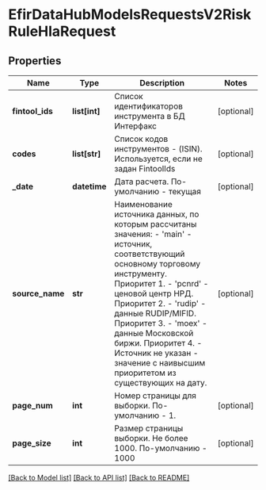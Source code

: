 # EfirDataHubModelsRequestsV2RiskRuleHlaRequest

## Properties
Name | Type | Description | Notes
------------ | ------------- | ------------- | -------------
**fintool_ids** | **list[int]** | Список идентификаторов инструмента в БД Интерфакс | [optional] 
**codes** | **list[str]** | Список кодов инструментов - (ISIN). Используется, если не задан FintoolIds | [optional] 
**_date** | **datetime** | Дата расчета. По-умолчанию - текущая | [optional] 
**source_name** | **str** | Наименование источника данных, по которым рассчитаны значения:  - &#x27;main&#x27; - источник, соответствующий основному торговому инструменту. Приоритет 1.  - &#x27;pcnrd&#x27; - ценовой центр НРД. Приоритет 2.  - &#x27;rudip&#x27; - данные RUDIP/MIFID. Приоритет 3.  - &#x27;moex&#x27; - данные Московской биржи. Приоритет 4.  - Источник не указан - значение с наивысшим приоритетом из существующих на дату. | [optional] 
**page_num** | **int** | Номер страницы для выборки. По-умолчанию - 1. | [optional] 
**page_size** | **int** | Размер страницы выборки. Не более 1000. По-умолчанию - 1000 | [optional] 

[[Back to Model list]](../README.md#documentation-for-models) [[Back to API list]](../README.md#documentation-for-api-endpoints) [[Back to README]](../README.md)

